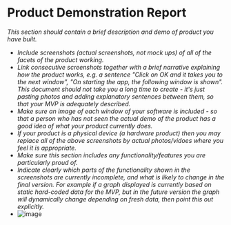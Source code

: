 # Product Demonstration Report

*This section should contain a brief description and demo of product you have built.*

* *Include screenshots (actual screenshots, not mock ups) of all of the facets of the product working.*
* *Link consecutive screenshots together with a brief narrative explaining how the product works, e.g. a sentence "Click on OK and it takes you to the next window", "On starting the app, the following window is shown".  This document should not take you a long time to create - it's just pasting photos and adding explanatory sentences between them, so that your MVP is adequately described.*
* *Make sure an image of each window of your software is included - so that a person who has not seen the actual demo of the product has a good idea of what your product currently does.*
* *If your product is a physical device (a hardware product) then you may replace all of the above screenshots by actual photos/vidoes where you feel it is appropriate.*
* *Make sure this section includes any functionality/features you are particularly proud of.*
* *Indicate clearly which parts of the functionality shown in the screenshots are currently incomplete, and what is likely to change in the final version.  For example if a graph displayed is currently based on static hard-coded data for the MVP, but in the future version the graph will dynamically change depending on fresh data, then point this out explicitly.*
* ![image](https://user-images.githubusercontent.com/56427412/181763865-b6aef0c2-9c93-44d9-aeee-fbe6d1a8deb0.png)
